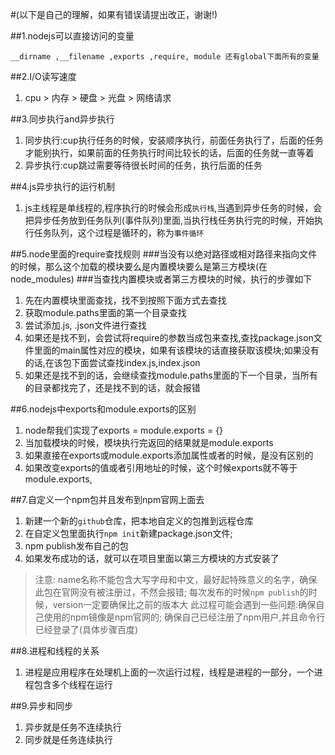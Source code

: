 #(以下是自己的理解，如果有错误请提出改正，谢谢!)

##1.nodejs可以直接访问的变量
```
__dirname ,__filename ,exports ,require, module 还有global下面所有的变量
```
##2.I/O读写速度
1. cpu > 内存 > 硬盘 > 光盘 > 网络请求

##3.同步执行and异步执行
1. 同步执行:cup执行任务的时候，安装顺序执行，前面任务执行了，后面的任务才能别执行，如果前面的任务执行时间比较长的话，后面的任务就一直等着
2. 异步执行:cup跳过需要等待很长时间的任务，执行后面的任务


##4.js异步执行的运行机制
1. js主线程是单线程的,程序执行的时候会形成`执行栈`,当遇到异步任务的时候，会把异步任务放到任务队列(事件队列)里面,当执行栈任务执行完的时候，开始执行任务队列，这个过程是循环的，称为`事件循环`

##5.node里面的require查找规则
###当没有以绝对路径或相对路径来指向文件的时候，那么这个加载的模块要么是内置模块要么是第三方模块(在node_modules)
###当查找内置模块或者第三方模块的时候，执行的步骤如下
1. 先在内置模块里面查找，找不到按照下面方式去查找
2. 获取module.paths里面的第一个目录查找
3. 尝试添加.js, .json文件进行查找
4. 如果还是找不到，会尝试将require的参数当成包来查找,查找package.json文件里面的main属性对应的模块，如果有该模块的话直接获取该模块;如果没有的话,在该包下面尝试查找index.js,index.json
5. 如果还是找不到的话，会继续查找module.paths里面的下一个目录，当所有的目录都找完了，还是找不到的话，就会报错

##6.nodejs中exports和module.exports的区别
1. node帮我们实现了exports = module.exports = {}
2. 当加载模块的时候，模块执行完返回的结果就是module.exports
3. 如果直接在exports或module.exports添加属性或者的时候，是没有区别的
4. 如果改变exports的值或者引用地址的时候，这个时候exports就不等于module.exports,

##7.自定义一个npm包并且发布到npm官网上面去
1. 新建一个新的`github`仓库，把本地自定义的包推到远程仓库
2. 在自定义包里面执行`npm init`新建package.json文件;
3. npm publish发布自己的包
4. 如果发布成功的话，就可以在项目里面以第三方模块的方式安装了

> 注意: name名称不能包含大写字母和中文，最好起特殊意义的名字，确保此包在官网没有被注册过，不然会报错; 每次发布的时候`npm publish`的时候，version一定要确保比之前的版本大
> 此过程可能会遇到一些问题:确保自己使用的npm镜像是npm官网的; 确保自己已经注册了npm用户,并且命令行已经登录了(具体步骤百度)

##8.进程和线程的关系
1. 进程是应用程序在处理机上面的一次运行过程，线程是进程的一部分，一个进程包含多个线程在运行

##9.异步和同步
1. 异步就是任务不连续执行
2. 同步就是任务连续执行



















